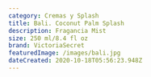 ```yaml
---
category: Cremas y Splash
title: Bali. Coconut Palm Splash
description: Fragancia Mist
size: 250 ml/8.4 fl oz
brand: VictoriaSecret
featuredImage: /images/bali.jpg
dateCreated: 2020-10-18T05:56:23.948Z
---
```

